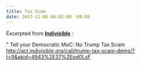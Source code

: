 ```yaml
---
title: Tax Scam
date: 2017-11-06 06:02:00 -08:00
---
```


Excerpted from [**Indivisible**](https://www.indivisible.org/) :

"  Tell your Democratic MoC: No Trump Tax Scam
http://act.indivisible.org/call/trump-tax-scam-dems/?t=9&akid=4943%2E37%2Epd0LsF